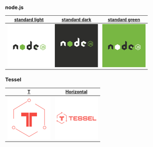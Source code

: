 ### node.js

| [standard light](http://nodejs.org/) | [standard dark](http://nodejs.org/) | [standard green](http://nodejs.org/)
|:---:|:---:|:---:|
| <a href="nodejs.org"><img width=140 src="node.js/light/256x256.png" alt="node.js standard light"></a> | <a href="nodejs.org"><img width=140 src="node.js/dark/256x256.png" alt="node.js standard dark"></a> | <a href="nodejs.org"><img width=140 src="node.js/green/256x256.png" alt="node.js standard green"></a> |

### Tessel

| [T](https://tessel.io/) | [Horizontal](https://tessel.io/)
|:---:|:---:
| <a href="https://tessel.io/"><img width=140 src="tessel/t/256x256.png" alt="Tessel T"></a> | <a href="https://tessel.io"><img width=140 src="tessel/horizontal/256x256.png" alt="Tessel horizontal logo"></a>
